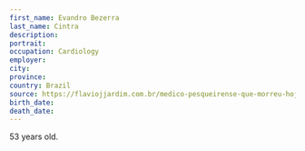 ```yaml
---
first_name: Evandro Bezerra
last_name: Cintra
description: 
portrait: 
occupation: Cardiology
employer: 
city: 
province: 
country: Brazil
source: https://flaviojjardim.com.br/medico-pesqueirense-que-morreu-hoje-14-no-recife-deixou-mensagem-sobre-o-trabalho-dos-medicos-contra-a-covid-19/&amp;prev=search
birth_date: 
death_date: 
---
```


53 years old.